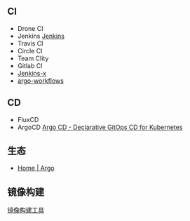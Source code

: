## CI

- Drone CI
- Jenkins  [Jenkins](https://www.jenkins.io/zh/)
- Travis CI
- Circle CI
- Team CIity
- Gitlab CI
- [Jenkins-x](https://jenkins-x.io/zh/)
- [argo-workflows](https://github.com/argoproj/argo-workflows/)


## CD

- FluxCD
- ArgoCD [Argo CD - Declarative GitOps CD for Kubernetes](https://argo-cd.readthedocs.io/en/stable/)

## 生态

- [Home | Argo](https://argoproj.github.io/)

## 镜像构建

[镜像构建工具](镜像与容器.md#镜像构建方式)